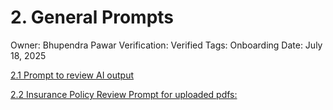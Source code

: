 # 2. General Prompts

Owner: Bhupendra Pawar
Verification: Verified
Tags: Onboarding
Date: July 18, 2025

[2.1 Prompt to review AI output](2%20General%20Prompts%20234d71133cdf809a9ef2ed7055a67416/2%201%20Prompt%20to%20review%20AI%20output%20234d71133cdf800d97f0fe17edf9729b.md)

[2.2 Insurance Policy Review Prompt for uploaded pdfs:](2%20General%20Prompts%20234d71133cdf809a9ef2ed7055a67416/2%202%20Insurance%20Policy%20Review%20Prompt%20for%20uploaded%20pd%20234d71133cdf800d816acc09c292f364.md)